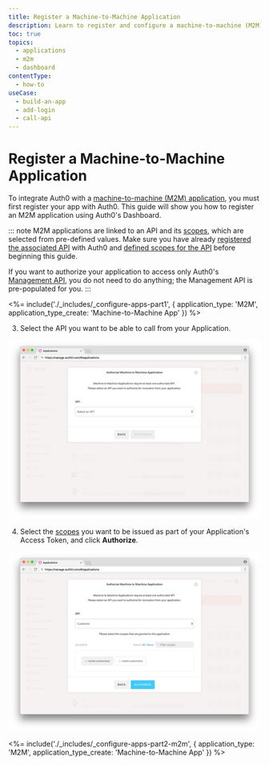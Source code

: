 ```yaml
---
title: Register a Machine-to-Machine Application
description: Learn to register and configure a machine-to-machine (M2M) application using the Auth0 Dashboard. These may include non-interactive applications, such as command-line tools, daemons, IoT devices, or services running on your back-end.
toc: true
topics:
  - applications
  - m2m
  - dashboard
contentType: 
  - how-to
useCase:
  - build-an-app
  - add-login
  - call-api
---
```

# Register a Machine-to-Machine Application

To integrate Auth0 with a [machine-to-machine (M2M) application](/applications/concepts/app-types-auth0), you must first register your app with Auth0. This guide will show you how to register an M2M application using Auth0's Dashboard.

::: note
M2M applications are linked to an API and its [scopes](/scopes/current/api-scopes), which are selected from pre-defined values. Make sure you have already [registered the associated API](/apis#how-to-configure-an-api-in-auth0) with Auth0 and [defined scopes for the API](scopes/current#define-scopes-using-the-dashboard) before beginning this guide. 

If you want to authorize your application to access only Auth0's [Management API](/api/info#management-api-v2), you do not need to do anything; the Management API is pre-populated for you.
:::

<%= include('./_includes/_configure-apps-part1', { application_type: 'M2M', application_type_create: 'Machine-to-Machine App' }) %> 

3. Select the API you want to be able to call from your Application.

![Select API](/media/articles/applications/m2m-select-api.png)

4. Select the [scopes](/scopes/current/api-scopes) you want to be issued as part of your Application's Access Token, and click **Authorize**.

![Select Scopes](/media/articles/applications/m2m-select-scopes.png)

<%= include('./_includes/_configure-apps-part2-m2m', { application_type: 'M2M', application_type_create: 'Machine-to-Machine App' }) %> 